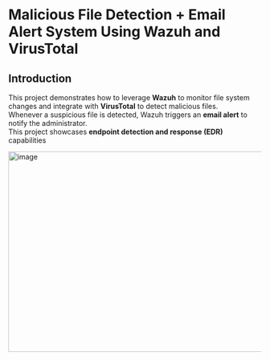 # Malicious File Detection + Email Alert System Using Wazuh and VirusTotal

## Introduction
This project demonstrates how to leverage **Wazuh** to monitor file system changes and integrate with **VirusTotal** to detect malicious files.  
Whenever a suspicious file is detected, Wazuh triggers an **email alert** to notify the administrator.  
This project showcases **endpoint detection and response (EDR)** capabilities

<img width="870" height="400" alt="image" src="https://github.com/user-attachments/assets/1124549b-46c5-475f-b25c-c634f4a43cb3" />
